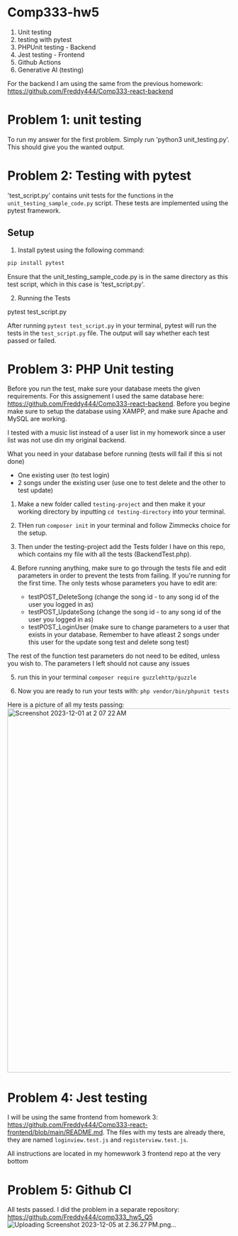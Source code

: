 # Comp333-hw5
1. Unit testing
2. testing with pytest
3. PHPUnit testing - Backend
4. Jest testing - Frontend
5. Github Actions
6. Generative AI (testing)

For the backend I am using the same from the previous homework: https://github.com/Freddy444/Comp333-react-backend

# Problem 1: unit testing
To run my answer for the first problem. Simply run 'python3 unit_testing.py'. This should give you the wanted output.
 
# Problem 2: Testing with pytest

'test_script.py' contains unit tests for the functions in the `unit_testing_sample_code.py` script. These tests are implemented using the pytest framework.


## Setup

1. Install pytest using the following command:

```bash
pip install pytest
```

Ensure that the unit_testing_sample_code.py is in the same directory as this test script, which in this case is 'test_script.py'.


2. Running the Tests

pytest test_script.py

After running `pytest test_script.py` in your terminal, pytest will run the tests in the `test_script.py` file. The output will say whether each test passed or failed.


# Problem 3: PHP Unit testing 
Before you run the test, make sure your database meets the given requirements. For this assignement I used the same database here: https://github.com/Freddy444/Comp333-react-backend. Before you begine make sure to setup the database using XAMPP, and make sure Apache and MySQL are working.

I tested with a music list instead of a user list in my homework since a user list was not use din my original backend. 

What you need in your database before running (tests will fail if this si not done)
- One existing user (to test login)
- 2 songs under the existing user (use one to test delete and the other to test update)


1. Make a new folder called `testing-project` and then make it your working directory by inputting `cd testing-directory` into your terminal.
   
3. THen run `composer init` in your terminal and follow Zimmecks choice for the setup.

5. Then under the testing-project add the Tests folder I have on this repo, which contains my file with all the tests (BackendTest.php).

7. Before running anything, make sure to go through the tests file and edit parameters in order to prevent the tests from failing. If you're running for the first time. The only tests whose parameters you have to edit are:
   - testPOST_DeleteSong (change the song id - to any song id of the user you logged in as)
   - testPOST_UpdateSong (change the song id - to any song id of the user you logged in as)
   - testPOST_LoginUser (make sure to change parameters to a user that exists in your database. Remember to have atleast 2 songs under this user for the update song test and delete song test)

The rest of the function test parameters do not need to be edited, unless you wish to. The parameters I left should not cause any issues
  
5. run this in your terminal `composer require guzzlehttp/guzzle`

6. Now you are ready to run your tests with: `php vendor/bin/phpunit tests`

Here is a picture of all my tests passing:
<img width="820" alt="Screenshot 2023-12-01 at 2 07 22 AM" src="https://github.com/Freddy444/Comp333-hw5/assets/99642629/283a46ec-1352-44a2-bf64-a7d6d8736474">


# Problem 4: Jest testing
I will be using the same frontend from homework 3: https://github.com/Freddy444/Comp333-react-frontend/blob/main/README.md. The files with my tests are already there, they are named `loginview.test.js` and `registerview.test.js`. 

All instructions are located in my homewwork 3 frontend repo at the very bottom


# Problem 5: Github CI 
All tests passed. I did the problem in a separate repository: https://github.com/Freddy444/comp333_hw5_Q5
![Uploading Screenshot 2023-12-05 at 2.36.27 PM.png…]()


